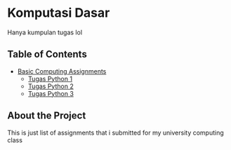 # Komputasi Dasar

Hanya kumpulan tugas lol

## Table of Contents

- [Basic Computing Assignments](/tugas-komdas)
  - [Tugas Python 1](/tugas-komdas/tugas1.py)
  - [Tugas Python 2](/tugas-komdas/tugas2.py)
  - [Tugas Python 3](/tugas-komdas/tugas3.py)

## About the Project

This is just list of assignments that i submitted for my university computing class

